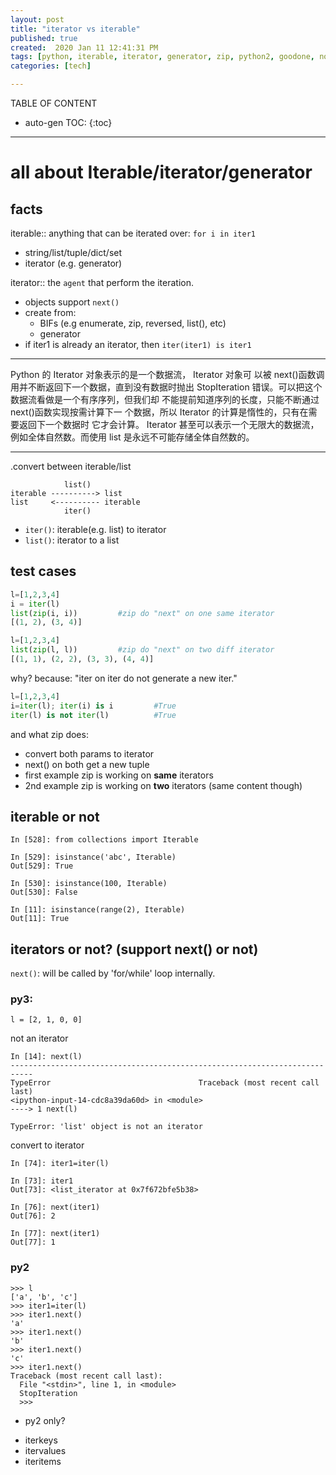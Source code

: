 ```yaml
---
layout: post
title: "iterator vs iterable"
published: true
created:  2020 Jan 11 12:41:31 PM
tags: [python, iterable, iterator, generator, zip, python2, goodone, notes]
categories: [tech]

---
```


TABLE OF CONTENT

* auto-gen TOC:
{:toc}

- - -


# all about Iterable/iterator/generator

## facts

iterable::  anything that can be iterated over: `for i in iter1`

- string/list/tuple/dict/set
- iterator (e.g. generator)

iterator:: the `agent` that perform the iteration.

- objects support `next()`
- create from:
  - BIFs (e.g enumerate, zip, reversed, list(), etc)
  - generator
- if iter1 is already an iterator, then `iter(iter1) is iter1`

____
Python 的 Iterator 对象表示的是一个数据流， Iterator 对象可
以被 next()函数调用并不断返回下一个数据，直到没有数据时抛出
StopIteration 错误。可以把这个数据流看做是一个有序序列，但我们却
不能提前知道序列的长度，只能不断通过 next()函数实现按需计算下一
个数据，所以 Iterator 的计算是惰性的，只有在需要返回下一个数据时
它才会计算。
Iterator 甚至可以表示一个无限大的数据流，例如全体自然数。而使用
list 是永远不可能存储全体自然数的。
____

.convert between iterable/list

                list()
    iterable ----------> list
    list     <---------- iterable
                iter()

- `iter()`: iterable(e.g. list) to iterator
- `list()`: iterator to a list

## test cases

```python
l=[1,2,3,4]
i = iter(l)
list(zip(i, i))         #zip do "next" on one same iterator
[(1, 2), (3, 4)]
```

```python
l=[1,2,3,4]
list(zip(l, l))         #zip do "next" on two diff iterator
[(1, 1), (2, 2), (3, 3), (4, 4)]
```

why? because: "iter on iter do not generate a new iter."

```python
l=[1,2,3,4]
i=iter(l); iter(i) is i         #True
iter(l) is not iter(l)          #True
```

and what zip does:

- convert both params to iterator
- next() on both get a new tuple
- first example zip is working on **same** iterators
- 2nd example zip is working on **two** iterators (same content though)

## iterable or not

    In [528]: from collections import Iterable

    In [529]: isinstance('abc', Iterable)
    Out[529]: True

    In [530]: isinstance(100, Iterable)
    Out[530]: False

    In [11]: isinstance(range(2), Iterable)
    Out[11]: True

## iterators or not? (support next() or not)

`next()`: will be called by 'for/while' loop internally.

### py3:

    l = [2, 1, 0, 0]

not an iterator

    In [14]: next(l)
    ---------------------------------------------------------------------------
    TypeError                                 Traceback (most recent call last)
    <ipython-input-14-cdc8a39da60d> in <module>
    ----> 1 next(l)

    TypeError: 'list' object is not an iterator

convert to iterator

    In [74]: iter1=iter(l)

    In [73]: iter1
    Out[73]: <list_iterator at 0x7f672bfe5b38>

    In [76]: next(iter1)
    Out[76]: 2

    In [77]: next(iter1)
    Out[77]: 1

### py2

    >>> l
    ['a', 'b', 'c']
    >>> iter1=iter(l)
    >>> iter1.next()
    'a'
    >>> iter1.next()
    'b'
    >>> iter1.next()
    'c'
    >>> iter1.next()
    Traceback (most recent call last):
      File "<stdin>", line 1, in <module>
      StopIteration
      >>>

- py2 only?

* iterkeys
* itervalues
* iteritems


